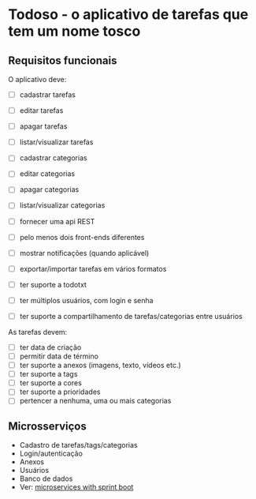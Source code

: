 # Todoso - o aplicativo de tarefas que tem um nome tosco

## Requisitos funcionais

O aplicativo deve:

- [ ] cadastrar tarefas
- [ ] editar tarefas
- [ ] apagar tarefas
- [ ] listar/visualizar tarefas

- [ ] cadastrar categorias
- [ ] editar categorias
- [ ] apagar categorias
- [ ] listar/visualizar categorias

- [ ] fornecer uma api REST
- [ ] pelo menos dois front-ends diferentes

- [ ] mostrar notificações (quando aplicável)
- [ ] exportar/importar tarefas em vários formatos
- [ ] ter suporte a todotxt
- [ ] ter múltiplos usuários, com login e senha
- [ ] ter suporte a compartilhamento de tarefas/categorias entre usuários

As tarefas devem:

- [ ] ter data de criação
- [ ] permitir data de término
- [ ] ter suporte a anexos (imagens, texto, vídeos etc.)
- [ ] ter suporte a tags
- [ ] ter suporte a cores
- [ ] ter suporte a prioridades
- [ ] pertencer a nenhuma, uma ou mais categorias

## Microsserviços

- Cadastro de tarefas/tags/categorias
- Login/autenticação
- Anexos
- Usuários
- Banco de dados
- Ver: [microservices with sprint boot](https://github.com/OmarElgabry/microservices-spring-boot)
